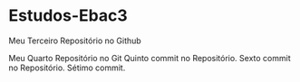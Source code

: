 # Estudos-Ebac3
Meu Terceiro Repositório no Github

Meu Quarto Repositório no Git
Quinto commit no Repositório.
Sexto commit no Repositório.
Sétimo commit.

